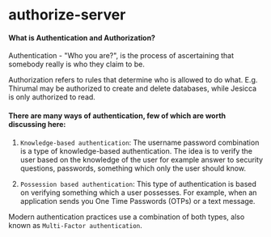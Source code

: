 # authorize-server

#### What is Authentication and Authorization?

Authentication - "Who you are?", is the process of ascertaining that somebody really is who they claim to be.

Authorization refers to rules that determine who is allowed to do what. E.g. Thirumal may be authorized to create and delete databases, while Jesicca is only authorized to read.


#### There are many ways of authentication, few of which are worth discussing here:

   1. `Knowledge-based authentication`: The username password combination is a type of knowledge-based authentication. The idea is to verify the user based on the knowledge of the user for example answer to security questions, passwords, something which only the user should know.
   
   
   2. `Possession based authentication`: This type of authentication is based on verifying something which a user possesses. For example, when an application sends you One Time Passwords (OTPs) or a text message.

   Modern authentication practices use a combination of both types, also known as `Multi-Factor authentication`.
   
